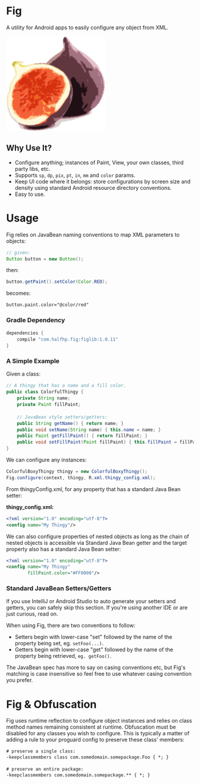 # Fig
A utility for Android apps to easily configure any object from XML.

![image](docs/images/fig.png)
 
## Why Use It?

* Configure anything; instances of Paint, View, your own classes, third party libs, etc.
* Supports `sp`, `dp`, `pix`, `pt`, `in`, `mm` and `color` params.
* Keep UI code where it belongs: store configurations by screen size and density using standard 
Android resource directory conventions.
* Easy to use.

# Usage
Fig relies on JavaBean naming conventions to map XML parameters to objects:

```java
// given:
Button button = new Button();
```

then:
```java
button.getPaint().setColor(Color.RED);
```

becomes:

```xml
button.paint.color="@color/red"
```

### Gradle Dependency

```groovy
dependencies {
    compile "com.halfhp.fig:figlib:1.0.11"
}
```

###  A Simple Example
Given a class:

```java
// A thingy that has a name and a fill color.
public class ColorfulThingy {    
    private String name;
    private Paint fillPaint;
    
    // JavaBean style setters/getters:
    public String getName() { return name; }    
    public void setName(String name) { this.name = name; }
    public Paint getFillPaint() { return fillPaint; }
    public void setFillPaint(Paint fillPaint) { this.fillPaint = fillPaint; }
}
```

We can configure any instances:

```java
ColorfulBoxyThingy thingy = new ColorfulBoxyThingy();
Fig.configure(context, thingy, R.xml.thingy_config.xml);
```

From thingyConfig.xml, for any property that has a standard Java Bean setter:

**thingy_config.xml:**
```xml
<?xml version="1.0" encoding="utf-8"?>
<config name="My Thingy"/>
```

We can also configure properties of nested objects as long as the chain of nested objects
is accessible via Standard Java Bean getter and the target property also has a standard Java Bean setter:

```xml
<?xml version="1.0" encoding="utf-8"?>
<config name="My Thingy"
        fillPaint.color="#FF0000"/>
```

### Standard JavaBean Setters/Getters
If you use IntelliJ or Android Studio to auto generate your setters and getters, you can safely skip 
this section.  If you're using another IDE or are just curious, read on.

When using Fig, there are two conventions to follow:

* Setters begin with lower-case "set" followed by the name of the property being set, eg. `setFoo(...)`.
* Getters begin with lower-case "get" followed by the name of the property being retrieved, `eg. getFoo()`.

The JavaBean spec has more to say on casing conventions etc, but Fig's matching is case insensitive so
feel free to use whatever casing convention you prefer.

# Fig & Obfuscation
Fig uses runtime reflection to configure object instances and relies on  class method names remaining 
consistent at runtime. Obfuscation must be disabled for any classes you wish to configure.
This is typically a matter of adding a rule to your proguard config to preserve these class' members:

```
# preserve a single class:
-keepclassmembers class com.somedomain.somepackage.Foo { *; }

# preserve an entire package:
-keepclassmembers com.somedomain.somepackage.** { *; }
```